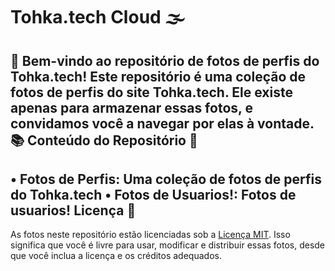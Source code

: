 **Tohka.tech Cloud 🌫️**
=====================================
👋 Bem-vindo ao repositório de fotos de perfis do Tohka.tech! 
Este repositório é uma coleção de fotos de perfis do site Tohka.tech. Ele existe apenas para armazenar essas fotos, e convidamos você a navegar por elas à vontade. 📚
**Conteúdo do Repositório 📂**
--------------------
• **Fotos de Perfis**: Uma coleção de fotos de perfis do Tohka.tech
• **Fotos de Usuarios!**: Fotos de usuarios!
**Licença 📝**
-------
As fotos neste repositório estão licenciadas sob a [Licença MIT](https://opensource.org/licenses/MIT). Isso significa que você é livre para usar, modificar e distribuir essas fotos, desde que você inclua a licença e os créditos adequados.
